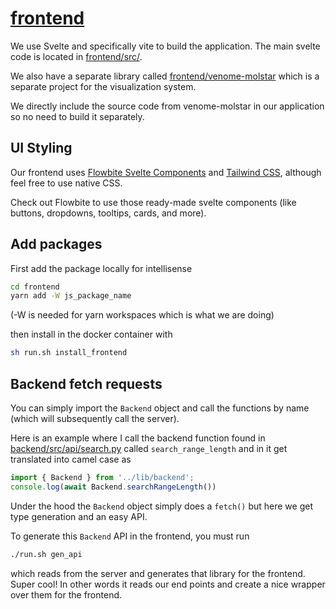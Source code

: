 # [frontend](../frontend/)

We use Svelte and specifically vite to build the application. The main svelte code is located in [frontend/src/](../frontend/src/). 

We also have a separate library called [frontend/venome-molstar](../frontend/venome-molstar/) which is a separate project for the visualization system. 

We directly include the source code from venome-molstar in our application so no need to build it separately. 


## UI Styling

Our frontend uses [Flowbite Svelte Components](https://flowbite-svelte.com/) and [Tailwind CSS](https://tailwindcss.com/), although feel free to use native CSS.

Check out Flowbite to use those ready-made svelte components (like buttons, dropdowns, tooltips, cards, and more).

## Add packages

First add the package locally for intellisense

```bash
cd frontend
yarn add -W js_package_name
```
(-W is needed for yarn workspaces which is what we are doing)

then install in the docker container with

```bash
sh run.sh install_frontend
```

## Backend fetch requests

You can simply import the `Backend` object and call the functions by name (which will subsequently call the server).

Here is an example where I call the backend function found in [backend/src/api/search.py](../backend/src/api/search.py#L115) called `search_range_length` and in it get translated into camel case as

```ts
import { Backend } from '../lib/backend';
console.log(await Backend.searchRangeLength()) 
```

Under the hood the `Backend` object simply does a `fetch()` but here we get type generation and an easy API.

To generate this `Backend` API in the frontend, you must run

```bash
./run.sh gen_api
```

which reads from the server and generates that library for the frontend. Super cool! In other words it reads our end points and create a nice wrapper over them for the frontend.
